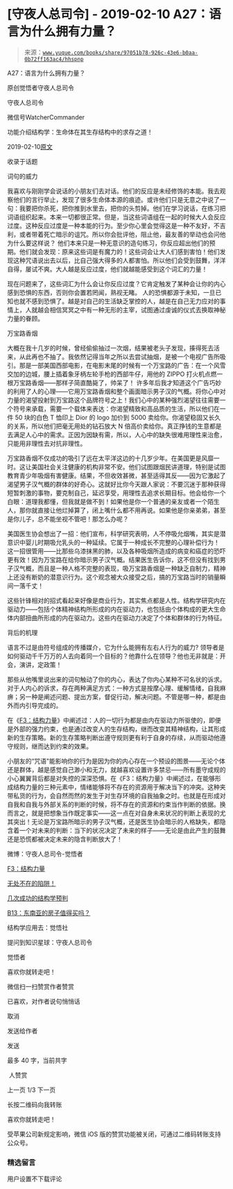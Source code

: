# [守夜人总司令] - 2019-02-10 A27：语言为什么拥有力量？

> 来源：[`www.yuque.com/books/share/97051b78-926c-43e6-b0aa-0b72ff163ac4/hhspnp`](https://www.yuque.com/books/share/97051b78-926c-43e6-b0aa-0b72ff163ac4/hhspnp)



A27：语言为什么拥有力量？ 

原创觉悟者守夜人总司令 

守夜人总司令 

微信号WatcherCommander 

功能介绍结构学：生命体在其生存结构中的求存之道！ 

2019-02-10[原文](https://mp.weixin.qq.com/s?__biz=MzAxNDk1NjI2Mw==&mid=2247484291&idx=1&sn=458254e49e173a235a7d531e49269448&chksm=9b8a200bacfda91d83ea8cfc34df2484e396774b1e88d98ab71fd9d70d21770e2de4009cf0fd&scene=27#wechat_redirect&cpage=409) 

收录于话题 

词句的威力 

我喜欢与刚刚学会说话的小朋友们去对话。他们的反应是未经修饰的本能。我去观察他们的言行举止，发现了很多生命体本源的痕迹。或许他们只是无意之中说了一句：我要把你杀死，把你推到水里去，把你的头剪掉。他们在学习说话，在练习把词语组织起来。本来一切都很正常。但是，当这些词语组在一起的时候大人会反应过度。这种反应过度是一种本能的行为。至少你心里会觉得这是一种不友好，不吉利，或者带着死亡暗示的诅咒。所以你会批评他，阻止他，最友善的举动也会问他为什么要这样说？ 他们本来只是一种无意识的造句练习，你反应超出他们的预期。他们就会发现：原来这些词是有魔力的！这些词会让大人们感到害怕！他们发现这种咒语说出去以后，比自己强大得多的人都害怕。所以他们会受到鼓舞，洋洋自得，屡试不爽。大人越是反应过度，他们就越能感受到这个词汇的力量！ 

现在问题来了，这些词汇为什么会让你反应过度？它肯定触发了某种会让你的内心感到恐惧的东西，否则你会置若罔闻，熟视无睹。 人的恐惧都源于未知，一旦已知也就不感到恐惧了。越是对自己的生活缺乏掌控的人，越是在自己无力应对的事情上，人就越会相信冥冥之中有一种无形的主宰，试图通过虔诚的仪式去换取神秘力量的眷顾。 

万宝路香烟 

大概在我十几岁的时候，曾经偷偷抽过一次烟，结果被老头子发现，揍得死去活来，从此再也不抽了。我依然记得当年之所以去尝试抽烟，是被一个电视广告所吸引。那是一部美国西部电影，在电影末尾的时候有一个万宝路的广告：在一个风雪交加的边城，腰上插着象牙柄左轮手枪的西部牛仔，用他的 ZIPPO 打火机点燃一根万宝路香烟——那样子简直酷毙了，帅呆了！ 许多年后我才知道这个广告巧妙的利用了人的心理——它用万宝路香烟和整个画面暗示男子汉的气概。将你心中对力量的渴望投射到万宝路这个品牌符号之上！我们心中的某种强烈渴望往往需要一个符号来承载，需要一个载体来表达：你渴望精致和高品质的生活，所以他们在一件 50 块的白色 T 恤印上 Dior 的 logo 加价到 5000 卖给你。你渴望稳固又长久的关系，所以他们把毫无用处的钻石放大 N 倍高价卖给你。真正挣钱的生意都是去满足人心中的需求。正因为因缺有需，所以，人心中的缺失很难用理性来治愈，只能用非理性去对抗非理性。 

万宝路香烟不仅成功的吸引了远在太平洋这边的十几岁少年。在美国更是风靡一时。这让美国社会关注健康的机构非常不安。他们试图跟烟民讲道理，特别是试图教育青少年吸烟有害健康。结果，不但收效甚微，甚至适得其反——因为它激起了渴望男子汉气概的群体的好奇心。这就好比你今天跟人家说：不要沉迷于那种获得短暂刺激的事物，要克制自己，延迟享受，用理性去追求长期目标。他会给你一个白眼：道理我都懂，但我就是做不到！如果他是你一个普通的亲友或者一个陌生人，那你就直接让他烂掉算了，闭上嘴什么都不用再说。如果他是你亲弟弟，甚至是你儿子，总不能坐视不管吧！那怎么办呢？ 

美国医生协会想出了一招：他们宣布，科学研究表明，人不停吸允烟嘴，其实是潜意识中婴儿时期吸允乳头的一种延续。它属于一种成长不完整的心理补偿行为！ 这一招很管用——比那些乌漆抹黑的肺，以及各种吸烟所造成的病变和癌症的恐吓更有效！因为万宝路在给你暗示男子汉气概。结果医生告诉你，这不但没有找到男子汉气概，而且是一种人格不完整的表现，吸万宝路香烟是一种缺乏自制力，精神上还没有断奶的潜意识行为。这个观念被大众接受之后，搞的万宝路当时的销量瞬间一落千丈！ 

这些针锋相对的招式看起来好像是商业行为，其实焦点都是人性。结构学研究内在驱动力——包括个体精神结构所形成的内在驱动力，也包括由个体构成的更大生命体内部扭曲所形成的内在驱动力。这些内在驱动力决定了个体和群体的行为特征。 

背后的机理 

语言不过是由符号组成的传播媒介，它为什么能拥有左右人行为的威力? 领导者是如何驱动千千万万的人去向着同一个目标的？他靠什么在领导？他也无非就是：开会，演讲，定政策！ 

那些从他嘴里说出来的词句触动了你的内心，表达了你内心某种不可名状的诉求。对于人内心的诉求，存在两种满足方式：一种方式是按摩心理、缓解情绪，自我麻痹；另一种是阐述问题、提出方案，督促行动，解决问题。不管是哪一种，都是由外而内引导完成的。 

在《[F3：结构力量](http://mp.weixin.qq.com/s?__biz=MzAxNDk1NjI2Mw==&mid=2247484256&idx=1&sn=f10d9c530bfd6ea08b25d4bec657c13a&chksm=9b8a20e8acfda9fee057f2df26790f905c898132cac91d833d14e636edb00c20514d63189a88&scene=21#wechat_redirect)》中阐述过：人的一切行为都是由内在驱动力所驱使的，即便是外部的强力约束，也是通过改变人的生存结构，继而改变其精神结构，让其形成新的生存策略。新的生存策略判断出遵守规则更有利于自身的存续，从而驱动他遵守规则，继而达到约束的效果。 

小朋友的“咒语"能影响你的行为是因为你的内心存在一个预设的图景——无论个体还是群体，越是感觉自己渺小和无力，就越喜欢设置许多禁忌——所有墨守成规的小心翼翼背后都是对失控的深深恐惧。在《F3：结构力量》中阐述过，在能够形成结构力量的三种元素中，情绪能够将不存在的资源用于解决当下的冲突。这种夹带私货的行为，会自然而然的发生于对生存环境的自我抽象之时。也就是在形成对自我和自我与外部关系的判断的时候，将不存在的资源和约束当作判断的依据。换而言之，就是把想象当作既定事实——这一点在对自身未来状况的判断上表现的尤其突出！无论是万宝路所暗示的男子汉气概，还是医生协会暗示的人格缺失，都隐含着一个对未来的判断：当下的状况决定了未来的样子——无论是由此产生的鼓舞还是恐慌都被决定未来的隐含判断放大了！ 

微博：守夜人总司令-觉悟者 

[F3：结构力量](http://mp.weixin.qq.com/s?__biz=MzAxNDk1NjI2Mw==&mid=2247484256&idx=1&sn=f10d9c530bfd6ea08b25d4bec657c13a&chksm=9b8a20e8acfda9fee057f2df26790f905c898132cac91d833d14e636edb00c20514d63189a88&scene=21#wechat_redirect) 

[无处不在的陷阱！](http://mp.weixin.qq.com/s?__biz=MzAxNDk1NjI2Mw==&mid=2247484260&idx=1&sn=f3324588861aaf43e06fbb35d7c52b41&chksm=9b8a20ecacfda9fa897f6cad58fe127a2ceeaf6053a1912d6817ff115e537f017e2b157c0fee&scene=21#wechat_redirect) 

[几次成功的结构学预判](http://mp.weixin.qq.com/s?__biz=MzAxNDk1NjI2Mw==&mid=2247484266&idx=1&sn=02ab915e029cbe24d91712f741b3f37c&chksm=9b8a20e2acfda9f4498a5c76204c101ab26e7311f2fb7d3043de108d4ff6e18d72a1c889a569&scene=21#wechat_redirect) 

[B13：东南亚的房子值得买吗？](http://mp.weixin.qq.com/s?__biz=MzAxNDk1NjI2Mw==&mid=2247484228&idx=1&sn=a37f7554d6ec95ed90a77f2592ca75b6&chksm=9b8a20ccacfda9daeff8dfa945f0da53e667fcdf563488a9fc3cc42da05e4c6c608eb7024881&scene=21#wechat_redirect) 

结构学应用去：觉悟社 

提问到知识星球：守夜人总司令  



觉悟者 

喜欢你就转走吧！ 

微信扫一扫赞赏作者赞赏 

已喜欢，对作者说句悄悄话 

取消 

发送给作者 

发送 

最多 40 字，当前共字 

 人赞赏 

上一页 1/3 下一页 

长按二维码向我转账 

喜欢你就转走吧！ 

受苹果公司新规定影响，微信 iOS 版的赞赏功能被关闭，可通过二维码转账支持公众号。 

### 精选留言 

用户设置不下载评论